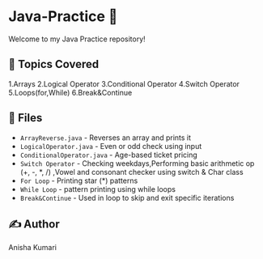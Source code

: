 # Java-Practice 🚀

Welcome to my Java Practice repository!

## 📌 Topics Covered
1.Arrays
2.Logical Operator
3.Conditional Operator
4.Switch Operator
5.Loops(for,While)
6.Break&Continue


## 📁 Files
- `ArrayReverse.java` - Reverses an array and prints it
- `LogicalOperator.java` - Even or odd check using input
- `ConditionalOperator.java` - Age-based ticket pricing
- `Switch Operator` - Checking weekdays,Performing basic arithmetic op (+, -, *, /) ,Vowel and consonant checker using switch & Char class
- `For Loop` - Printing star (*) patterns
- `While Loop` - pattern printing using while loops
- `Break&Continue` -  Used in loop to skip and exit specific iterations

## ✍️ Author
Anisha Kumari
